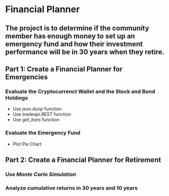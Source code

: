 # Financial Planner

## The project is to determine if the community member has enough money to set up an emergency fund and how their investment performance will be in 30 years when they retire.
 
## Part 1: Create a Financial Planner for Emergencies
### Evaluate the Cryptocurrenct Wallet and the Stock and Bond Holdings 
  * Use *json.dunp* function
  * Use *tradeapi.REST* function
  * Use *get_bars* function  
### Evaluate the Emergency Fund
  * Plot Pie Chart

## Part 2: Create a Financial Planner for Retirement
### Use ***Monte Carlo Simulation***
### Analyze cumulative returns in 30 years and 10 years
